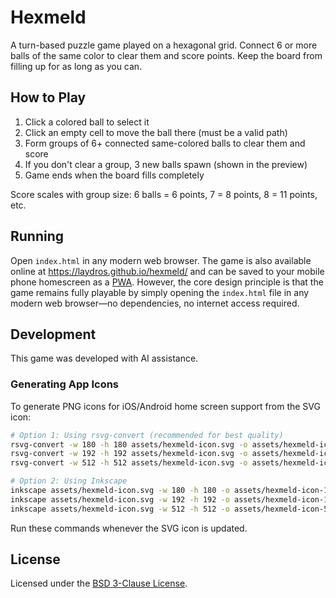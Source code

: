 # Hexmeld

A turn-based puzzle game played on a hexagonal grid. Connect 6 or more balls of the same color to clear them and score points. Keep the board from filling up for as long as you can.

## How to Play

1. Click a colored ball to select it
2. Click an empty cell to move the ball there (must be a valid path)
3. Form groups of 6+ connected same-colored balls to clear them and score
4. If you don't clear a group, 3 new balls spawn (shown in the preview)
5. Game ends when the board fills completely

Score scales with group size: 6 balls = 6 points, 7 = 8 points, 8 = 11 points, etc.

## Running

Open `index.html` in any modern web browser. The game is also available online at https://laydros.github.io/hexmeld/ and can be saved to your mobile phone homescreen as a [PWA](https://en.wikipedia.org/wiki/Progressive_web_app). However, the core design principle is that the game remains fully playable by simply opening the `index.html` file in any modern web browser—no dependencies, no internet access required.

## Development

This game was developed with AI assistance.

### Generating App Icons

To generate PNG icons for iOS/Android home screen support from the SVG icon:

```bash
# Option 1: Using rsvg-convert (recommended for best quality)
rsvg-convert -w 180 -h 180 assets/hexmeld-icon.svg -o assets/hexmeld-icon-180.png
rsvg-convert -w 192 -h 192 assets/hexmeld-icon.svg -o assets/hexmeld-icon-192.png
rsvg-convert -w 512 -h 512 assets/hexmeld-icon.svg -o assets/hexmeld-icon-512.png

# Option 2: Using Inkscape
inkscape assets/hexmeld-icon.svg -w 180 -h 180 -o assets/hexmeld-icon-180.png
inkscape assets/hexmeld-icon.svg -w 192 -h 192 -o assets/hexmeld-icon-192.png
inkscape assets/hexmeld-icon.svg -w 512 -h 512 -o assets/hexmeld-icon-512.png
```

Run these commands whenever the SVG icon is updated.

## License

Licensed under the [BSD 3-Clause License](LICENSE).
